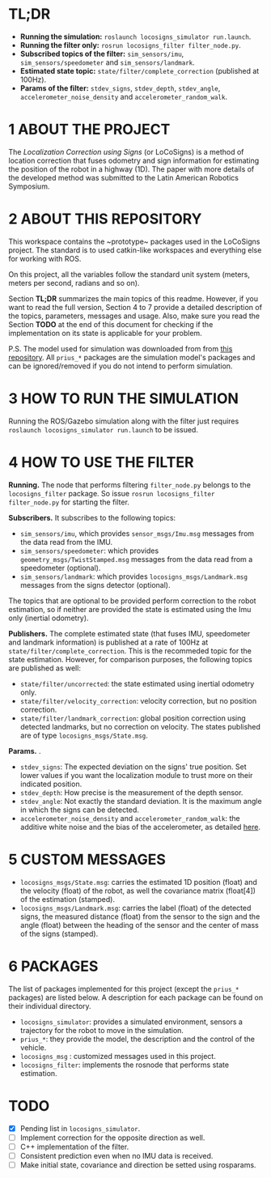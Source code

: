 TL;DR
======================
* __Running the simulation:__ `roslaunch locosigns_simulator run.launch`.
* __Running the filter only:__ `rosrun locosigns_filter filter_node.py`.
* __Subscribed topics of the filter:__ `sim_sensors/imu`, `sim_sensors/speedometer` and `sim_sensors/landmark`.
* __Estimated state topic:__ `state/filter/complete_correction` (published at 100Hz).
* __Params of the filter:__ `stdev_signs`, `stdev_depth`, `stdev_angle`, `accelerometer_noise_density` and `accelerometer_random_walk`.

1 ABOUT THE PROJECT
======================
The _Localization Correction using Signs_ (or LoCoSigns) is a method of location correction that fuses odometry and sign information for estimating the position of the robot in a highway (1D). The paper with more details of the developed method was submitted to the Latin American Robotics Symposium.

2 ABOUT THIS REPOSITORY
======================
This workspace contains the ~prototype~ packages used in the LoCoSigns project. The standard is to used catkin-like workspaces and everything else for working with ROS. 

On this project, all the variables follow the standard unit system (meters, meters per second, radians and so on).

Section __TL;DR__ summarizes the main topics of this readme. However, if you want to read the full version, Section 4 to 7 provide a detailed description of the topics, parameters, messages and usage. Also, make sure you read the Section __TODO__ at the end of this document for checking if the implementation on its state is applicable for your problem.

P.S. The model used for simulation was downloaded from from [this repository](https://github.com/osrf/car_demo). All `prius_*` packages are the simulation model's packages and can be ignored/removed if you do not intend to perform simulation.

3 HOW TO RUN THE SIMULATION
======================
Running the ROS/Gazebo simulation along with the filter just requires `roslaunch locosigns_simulator run.launch` to be issued.

4 HOW TO USE THE FILTER
======================
__Running.__ The node that performs filtering `filter_node.py` belongs to the `locosigns_filter` package. So issue `rosrun locosigns_filter filter_node.py` for starting the filter.

__Subscribers.__ It subscribes to the following topics:
* `sim_sensors/imu`, which provides `sensor_msgs/Imu.msg` messages from the data read from the IMU.
* `sim_sensors/speedometer`: which provides `geometry_msgs/TwistStamped.msg` messages from the data read from a speedometer (optional).
* `sim_sensors/landmark`: which provides `locosigns_msgs/Landmark.msg` messages from the signs detector (optional).

The topics that are optional to be provided perform correction to the robot estimation, so if neither are provided the state is estimated using the Imu only (inertial odometry).

__Publishers.__ The complete estimated state (that fuses IMU, speedometer and landmark information) is published at a rate of 100Hz at `state/filter/complete_correction`. This is the recommeded topic for the state estimation. However, for comparison purposes, the following topics  are published as well:
* `state/filter/uncorrected`: the state estimated using inertial odometry only.
* `state/filter/velocity_correction`: velocity correction, but no position correction.
* `state/filter/landmark_correction`: global position correction using detected landmarks, but no correction on velocity.
The states published are of type `locosigns_msgs/State.msg`.

__Params.__ .
* `stdev_signs`: The expected deviation on the signs' true position. Set lower values if you want the localization module to trust more on their indicated position.
* `stdev_depth`: How precise is the measurement of the depth sensor.
* `stdev_angle`: Not exactly the standard deviation. It is the maximum angle in which the signs can be detected.
* `accelerometer_noise_density` and `accelerometer_random_walk`: the additive white noise and the bias of the accelerometer, as detailed [here](https://github.com/ethz-asl/kalibr/wiki/IMU-Noise-Model).

5 CUSTOM MESSAGES
======================
* `locosigns_msgs/State.msg`: carries the estimated 1D position (float) and the velocity (float) of the robot, as well the covariance matrix (float[4]) of the estimation (stamped).
* `locosigns_msgs/Landmark.msg`: carries the label (float) of the detected signs, the measured distance (float) from the sensor to the sign and the angle (float) between the heading of the sensor and the center of mass of the signs (stamped). 


6 PACKAGES
=======
The list of packages implemented for this project (except the `prius_*` packages) are listed below. A description for each package can be found on their individual directory.
* `locosigns_simulator`: provides a simulated environment, sensors a trajectory for the robot
to move in the simulation.
* `prius_*`: they provide the model, the description and the control of the vehicle.
* `locosigns_msg` : customized messages used in this project.
* `locosigns_filter`: implements the rosnode that performs state estimation.

TODO
======================
- [X] Pending list in `locosigns_simulator`.
- [ ] Implement correction for the opposite direction as well.
- [ ] C++ implementation of the filter.
- [ ] Consistent prediction even when no IMU data is received.
- [ ] Make initial state, covariance and direction be setted using rosparams.
